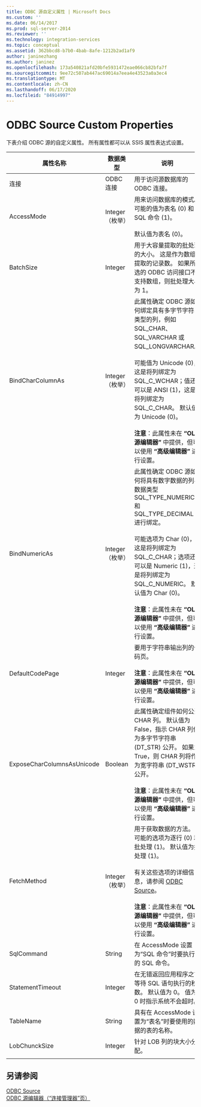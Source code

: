 ```yaml
---
title: ODBC 源自定义属性 | Microsoft Docs
ms.custom: ''
ms.date: 06/14/2017
ms.prod: sql-server-2014
ms.reviewer: ''
ms.technology: integration-services
ms.topic: conceptual
ms.assetid: 362bbcd8-b7b0-4bab-8afe-1212b2ad1af9
author: janinezhang
ms.author: janinez
ms.openlocfilehash: 173a540821afd20bfe5931472eae066cb82bfa7f
ms.sourcegitcommit: 9ee72c507ab447ac69014a7eea4e43523a0a3ec4
ms.translationtype: MT
ms.contentlocale: zh-CN
ms.lasthandoff: 06/17/2020
ms.locfileid: "84914997"
---
```

# <a name="odbc-source-custom-properties"></a>ODBC Source Custom Properties
  下表介绍 ODBC 源的自定义属性。 所有属性都可以从 SSIS 属性表达式设置。  
  
|属性名称|数据类型|说明|  
|-------------------|---------------|-----------------|  
|连接|ODBC 连接|用于访问源数据库的 ODBC 连接。|  
|AccessMode|Integer（枚举）|用来访问数据库的模式。 可能的值为表名 (0) 和 SQL 命令 (1)。<br /><br /> 默认值为表名 (0)。|  
|BatchSize|Integer|用于大容量提取的批处理的大小。 这是作为数组提取的记录数。 如果所选的 ODBC 访问接口不支持数组，则批处理大小为 1。|  
|BindCharColumnAs|Integer（枚举）|此属性确定 ODBC 源如何绑定具有多字节字符串类型的列，例如 SQL_CHAR、SQL_VARCHAR 或 SQL_LONGVARCHAR。<br /><br /> 可能值为 Unicode (0)，这是将列绑定为 SQL_C_WCHAR；值还可以是 ANSI (1)，这是将列绑定为 SQL_C_CHAR。 默认值为 Unicode (0)。<br /><br /> **注意**：此属性未在 **“OLE 源编辑器”** 中提供，但可以使用 **“高级编辑器”** 进行设置。|  
|BindNumericAs|Integer（枚举）|此属性确定 ODBC 源如何将具有数字数据的列与数据类型 SQL_TYPE_NUMERIC 和 SQL_TYPE_DECIMAL 进行绑定。<br /><br /> 可能选项为 Char (0)，这是将列绑定为 SQL_C_CHAR；选项还可以是 Numeric (1)，这是将列绑定为 SQL_C_NUMERIC。 默认值为 Char (0)。<br /><br /> **注意**：此属性未在 **“OLE 源编辑器”** 中提供，但可以使用 **“高级编辑器”** 进行设置。|  
|DefaultCodePage|Integer|要用于字符串输出列的代码页。<br /><br /> **注意**：此属性未在 **“OLE 源编辑器”** 中提供，但可以使用 **“高级编辑器”** 进行设置。|  
|ExposeCharColumnsAsUnicode|Boolean|此属性确定组件如何公开 CHAR 列。 默认值为 False，指示 CHAR 列作为多字节字符串 (DT_STR) 公开。 如果为 True，则 CHAR 列将作为宽字符串 (DT_WSTR) 公开。<br /><br /> **注意**：此属性未在 **“OLE 源编辑器”** 中提供，但可以使用 **“高级编辑器”** 进行设置。|  
|FetchMethod|Integer（枚举）|用于获取数据的方法。 可能的选项为逐行 (0) 和批处理 (1)。 默认值为批处理 (1)。<br /><br /> 有关这些选项的详细信息，请参阅 [ODBC Source](odbc-source.md)。<br /><br /> **注意**：此属性未在 **“OLE 源编辑器”** 中提供，但可以使用 **“高级编辑器”** 进行设置。|  
|SqlCommand|String|在 AccessMode 设置为“SQL 命令”时要执行的 SQL 命令。|  
|StatementTimeout|Integer|在无错返回应用程序之前等待 SQL 语句执行的秒数。 默认值为 0。 值为 0 时指示系统不会超时。|  
|TableName|String|具有在 AccessMode 设置为“表名”时要使用的数据的表的名称。|  
|LobChunckSize|Integer|针对 LOB 列的块大小分配。|  
||||  
  
## <a name="see-also"></a>另请参阅  
 [ODBC Source](odbc-source.md)   
 [ODBC 源编辑器（“连接管理器”页）](../odbc-source-editor-connection-manager-page.md)  
  
  
